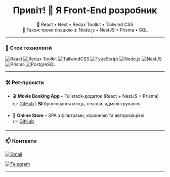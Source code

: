 <h1 align="center">Привіт! 👋 Я Front-End розробник</h1>

<p align="center">
  🚀 React • Next • Redux Toolkit • Tailwind CSS  
  <br>
  🧠 Також трохи працюю з: Node.js • NestJS • Prisma • SQL
</p>

---

### 🔧 Стек технологій

![React](https://img.shields.io/badge/-React-61DAFB?style=flat&logo=react)
![Redux Toolkit](https://img.shields.io/badge/-Redux_Toolkit-764abc?style=flat&logo=redux)
![TailwindCSS](https://img.shields.io/badge/-TailwindCSS-38B2AC?style=flat&logo=tailwind-css)
![TypeScript](https://img.shields.io/badge/-TypeScript-007acc?style=flat&logo=typescript)
![Node.js](https://img.shields.io/badge/-Node.js-339933?style=flat&logo=node.js)
![NestJS](https://img.shields.io/badge/-NestJS-E0234E?style=flat&logo=nestjs)
![Prisma](https://img.shields.io/badge/-Prisma-2D3748?style=flat&logo=prisma)
![PostgreSQL](https://img.shields.io/badge/-PostgreSQL-336791?style=flat&logo=postgresql)

---

### 🛠️ Pet-проєкти

- 🎬 **Movie Booking App** – Fullstack-додаток (React + NestJS + Prisma)  
  👉 [GitHub](https://github.com/BogdanVituk/Movie-Reserv-App-Client-) | 🖼️ бронювання місць, сеанси, адміністрування

- 🛒 **Online Store** – SPA з фільтрами, корзиною та авторизацією  
  👉 [GitHub](https://github.com/BogdanVituk/ecommerce-client)
---

### 📫 Контакти

[![Gmail](https://img.shields.io/badge/-Email-D14836?style=flat&logo=gmail&logoColor=white)](mailto:bogdanvituk445@gmail.com)

[![Telegram](https://img.shields.io/badge/-Telegram-0088cc?style=flat&logo=telegram&logoColor=white)](https://t.me/vit_bogdan)

---
